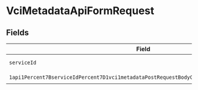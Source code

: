 # VciMetadataApiFormRequest


## Fields

| Field                                                                                                                                                                                                               | Type                                                                                                                                                                                                                | Required                                                                                                                                                                                                            | Description                                                                                                                                                                                                         |
| ------------------------------------------------------------------------------------------------------------------------------------------------------------------------------------------------------------------- | ------------------------------------------------------------------------------------------------------------------------------------------------------------------------------------------------------------------- | ------------------------------------------------------------------------------------------------------------------------------------------------------------------------------------------------------------------- | ------------------------------------------------------------------------------------------------------------------------------------------------------------------------------------------------------------------- |
| `serviceId`                                                                                                                                                                                                         | *String*                                                                                                                                                                                                            | :heavy_check_mark:                                                                                                                                                                                                  | A service ID.                                                                                                                                                                                                       |
| `1api1Percent7BserviceIdPercent7D1vci1metadataPostRequestBodyContentApplication1jsonSchema`                                                                                                                         | [1api1Percent7BserviceIdPercent7D1vci1metadataPostRequestBodyContentApplication1jsonSchema](../../models/components/Oneapi1Percent7BserviceIdPercent7D1vci1metadataPostRequestBodyContentApplication1jsonSchema.md) | :heavy_check_mark:                                                                                                                                                                                                  | N/A                                                                                                                                                                                                                 |